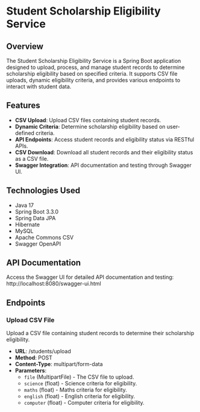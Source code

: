 # Student Scholarship Eligibility Service

## Overview

The Student Scholarship Eligibility Service is a Spring Boot application designed to upload, process, and manage student records to determine scholarship eligibility based on specified criteria. It supports CSV file uploads, dynamic eligibility criteria, and provides various endpoints to interact with student data.

## Features

- **CSV Upload**: Upload CSV files containing student records.
- **Dynamic Criteria**: Determine scholarship eligibility based on user-defined criteria.
- **API Endpoints**: Access student records and eligibility status via RESTful APIs.
- **CSV Download**: Download all student records and their eligibility status as a CSV file.
- **Swagger Integration**: API documentation and testing through Swagger UI.

## Technologies Used

- Java 17
- Spring Boot 3.3.0
- Spring Data JPA
- Hibernate
- MySQL
- Apache Commons CSV
- Swagger OpenAPI

## API Documentation

Access the Swagger UI for detailed API documentation and testing:
http://localhost:8080/swagger-ui.html

## Endpoints

### Upload CSV File

Upload a CSV file containing student records to determine their scholarship eligibility.

- **URL**: /students/upload
- **Method**: POST
- **Content-Type**: multipart/form-data
- **Parameters**:
  - `file` (MultipartFile) - The CSV file to upload.
  - `science` (float) - Science criteria for eligibility.
  - `maths` (float) - Maths criteria for eligibility.
  - `english` (float) - English criteria for eligibility.
  - `computer` (float) - Computer criteria for eligibility.
